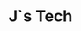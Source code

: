 ---
layout: category
title: J`s Tech
subject: Tech
category: tech
cover: '../assets/images/category-cover/tech.jpeg'
class: 'home-template'
---